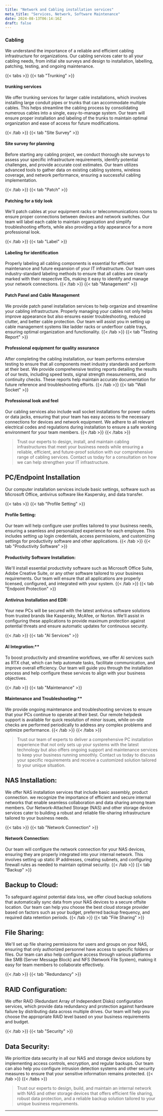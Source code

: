 ```yaml
---
title: "Network and Cabling installation services"
meta_title: "Services, Network, Software Maintenance"
date: 2024-08-13T06:14:16Z
draft: false
---
```

### Cabling 

We understand the importance of a reliable and efficient cabling infrastructure for organizations. Our cabling services cater to all your cabling needs, from initial site surveys and design to installation, labelling, patching, testing, and ongoing maintenance.

{{< tabs >}}
{{< tab "Trunking" >}}

#### trunking services 
We offer trunking services for larger cable installations, which involves installing large conduit pipes or trunks that can accommodate multiple cables. This helps streamline the cabling process by consolidating numerous cables into a single, easy-to-manage system. Our team will ensure proper installation and labeling of the trunks to maintain optimal organization and ease of access for future modifications.

{{< /tab >}}
{{< tab "Site Survey" >}}
#### Site survey for planning
Before starting any cabling project, we conduct thorough site surveys to assess your specific infrastructure requirements, identify potential challenges, and provide accurate cost estimates. Our team utilizes advanced tools to gather data on existing cabling systems, wireless coverage, and network performance, ensuring a successful cabling implementation.

{{< /tab >}}
{{< tab "Patch" >}}
#### Patching for a tidy look
We'll patch cables at your equipment racks or telecommunications rooms to ensure proper connections between devices and network switches. Our 
team will label each cable to maintain organization and simplify troubleshooting efforts, while also providing a tidy appearance for a more professional look.

{{< /tab >}}
{{< tab "Label" >}}
#### Labeling for identification
Properly labeling all cabling components is essential for efficient maintenance and future expansion of your IT infrastructure. Our team uses industry-standard labeling methods to ensure that all cables are clearly marked with their respective IDs, making it easy to identify and manage your network 
connections.
{{< /tab >}}
{{< tab "Management" >}}
#### Patch Panel and Cable Management
We provide patch panel installation services to help organize and streamline your cabling infrastructure. Properly managing your cables not only helps improve appearance but also ensures easier troubleshooting, reduced clutter, and better cable protection. Our team will assist you in setting up cable management systems like ladder racks or underfloor cable trays, ensuring optimal organization and functionality.
{{< /tab >}}
{{< tab "Testing Report" >}}
#### Professional equipment for quality assurance
After completing the cabling installation, our team performs extensive testing to ensure that all components meet industry standards and perform at their best. We provide comprehensive testing reports detailing the results of our tests, including speed tests, signal strength measurements, and continuity checks. These reports help maintain accurate documentation for future reference and troubleshooting efforts.
{{< /tab >}}
{{< tab "Wall Socket" >}}
#### Professional look and feel
Our cabling services also include wall socket installations for power outlets or data jacks, ensuring that your team has easy access to the necessary connections for devices and network equipment. We adhere to all relevant electrical codes and regulations during installation to ensure a safe working environment for your team members.
{{< /tab >}}
{{< /tabs >}}

> Trust our experts to design, install, and maintain cabling infrastructures that meet your business needs while ensuring a reliable, efficient, and future-proof solution with our comprehensive range of cabling services. Contact us today for a consultation on how we can help strengthen your IT infrastructure.


## PC/Endpoint Installation
Our computer installation services include basic settings, software such as Microsoft Office, antivirus software like Kaspersky, and data transfer. 

{{< tabs >}}
{{< tab "Profile Setting" >}}
#### Profile Setting:
Our team will help configure user profiles tailored to your business needs, ensuring a seamless and personalized experience for each employee. This includes setting up login credentials, access permissions, and customizing settings for productivity software and other applications.
{{< /tab >}}
{{< tab "Productivity Software" >}}
#### Productivity Software Installation:
We'll install essential productivity software such as Microsoft Office Suite, Adobe Creative Suite, or any other software tailored to your business requirements. Our team will ensure that all applications are properly licensed, configured, and integrated with your system.
{{< /tab >}}
{{< tab "Endpoint Protection" >}}
#### Antivirus Installation and EDR:
Your new PCs will be secured with the latest antivirus software solutions from trusted brands like Kaspersky, McAfee, or Norton. We'll assist in configuring these applications to provide maximum protection against potential threats and ensure automatic updates for continuous security.

{{< /tab >}}
{{< tab "AI Services" >}}
#### AI Integration:** 
To boost productivity and streamline workflows, we offer AI services such as RTX chat, which can help automate tasks, facilitate communication, and improve overall efficiency. Our team will guide you through the installation process and help configure these services to align with your business objectives.

{{< /tab >}}
{{< tab "Maintenance" >}}
#### Maintenance and Troubleshooting:** 
We provide ongoing maintenance and troubleshooting services to ensure that your PCs continue to operate at their best. Our remote helpdesk support is available for quick resolution of minor issues, while on-site checks are performed periodically to address any complex problems and optimize performance.
{{< /tab >}}
{{< /tabs >}}
> Trust our team of experts to deliver a comprehensive PC installation experience that not only sets up your systems with the latest technology but also offers ongoing support and maintenance services to keep your business running smoothly. Contact us today to discuss your specific requirements and receive a customized solution tailored to your unique situation.

## NAS Installation:
We offer NAS installation services that include basic assembly, product connection. we recognize the importance of efficient and secure internal networks that enable seamless collaboration and data sharing among team members. Our Network-Attached Storage (NAS) and other storage device services cater to building a robust and reliable file-sharing infrastructure tailored to your business needs.

{{< tabs >}}
{{< tab "Network Connection" >}}
#### Network Connection:
Our team will configure the network connection for your NAS devices, ensuring they are properly integrated into your internal network. This involves setting up static IP addresses, creating subnets, and configuring firewall rules as needed to maintain optimal security.
{{< /tab >}}
{{< tab "Backup" >}}

## Backup to Cloud: 
To safeguard against potential data loss, we offer cloud backup solutions that automatically sync data from your NAS devices to a secure offsite location. Our team can help you choose the best cloud storage provider based on factors such as your budget, preferred backup frequency, and required data retention periods.
{{< /tab >}}
{{< tab "File Sharing" >}}
## File Sharing: 
We'll set up file sharing permissions for users and groups on your NAS, ensuring that only authorized personnel have access to specific folders or files. Our team can also help configure access through various platforms like SMB (Server Message Block) and NFS (Network File System), making it 
easy for team members to collaborate effectively.

{{< /tab >}}
{{< tab "Redundancy" >}}
## RAID Configuration: 
We offer RAID (Redundant Array of Independent Disks) configuration services, which provide data redundancy and protection against hardware failure by distributing data across multiple drives. Our team will help you choose the appropriate RAID level based on your business requirements 
and budget.

{{< /tab >}}
{{< tab "Security" >}}
## Data Security: 
We prioritize data security in all our NAS and storage device solutions by implementing access controls, encryption, and regular backups. Our team can also help you configure intrusion detection systems and other security measures to ensure that your sensitive information remains protected.
{{< /tab >}}
{{< /tabs >}}

> Trust our experts to design, build, and maintain an internal network with NAS and other storage devices that offers efficient file sharing, robust data protection, and a reliable backup solution tailored to your unique business requirements. 
<hr>
